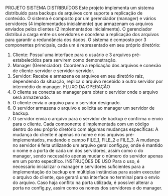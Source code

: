 PROJETO SISTEMA DISTRIBUÍDOS
Este projeto implementa um sistema distribuído para backups de arquivos com
suporte a replicação de conteúdo. O sistema é composto por um gerenciador
(manager) e vários servidores (4 implementados inicialmente) que armazenam
os arquivos enviados pelos clientes (2 implementados inicialmente). O
gerenciador distribui a carga entre os servidores e coordena a replicação dos
arquivos para garantir a redundância dos dados.
O sistema é composto por 3 componentes principais, cada um é representado
em seu próprio diretório:

1. Cliente: Possuí uma interface para o usuário e 3 arquivos pré-estabelecidos para servirem como demonstração.
2. Manager (Gerenciador): Coordena a replicação dos arquivos e
   conexão de cliente-servidor e servidor-servidor.
3. Servidor: Recebe e armazena os arquivos em seu diretório raiz,
   dependendo da situação, replica o arquivo recebido a outro servidor por
   intermédio do manager.
   FLUXO DA OPERAÇÃO
4. O cliente se conecta ao manager para obter o servidor onde o arquivo
   será armazenado.
5. O cliente envia o arquivo para o servidor designado.
6. O servidor armazena o arquivo e solicita ao manager um servidor de
   backup.
7. O servidor envia o arquivo para o servidor de backup e confirma o envio
   para o cliente.
   Cada componente é implementada com um código dentro do seu próprio
   diretório com algumas mudanças específicas:
   A mudança do cliente é apenas no nome e nos arquivos pré-implementados,
   mudando o campo FILE_1, FILE_2 e FILE_3.
   A mudança no servidor é feita utilizando um arquivo geral config.py, onde é
   mantido o nome e a porta de cada um dos servidores, assim como o do
   manager, sendo necessário apenas mudar o número do servidor apenas em
   um ponto específico.
   INSTRUÇÕES DE USO
   Para o uso, é necessário inicializar o manager e servidores suficientes para a
   implementação do backup em múltiplas instâncias para assim executar o
   arquivo do cliente, que gerará uma interface no terminal para o envio do
   arquivo.
   Caso haja conflito na porta utilizada, é possível alterar a porta no config.py,
   assim como os nomes dos servidores e do manager.
